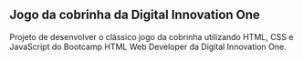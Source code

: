 ## Jogo da cobrinha da Digital Innovation One

Projeto de desenvolver o clássico jogo da cobrinha utilizando HTML, CSS e JavaScript do Bootcamp HTML Web Developer da Digital Innovation One.
